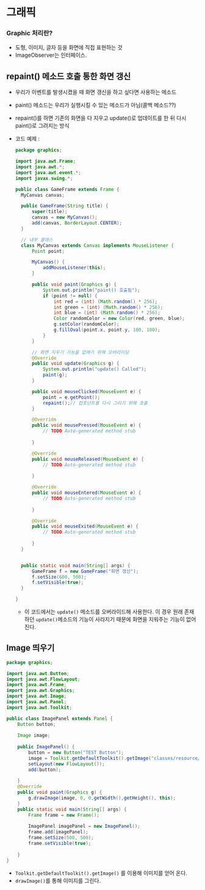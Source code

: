 # 그래픽

### Graphic 처리란?

* 도형, 이미지, 글자 등을 화면에 직접 표현하는 것
* ImageObserver는 인터페이스.



## repaint() 메소드 호출 통한 화면 갱신

* 우리가 이벤트를 발생시켰을 때 화면 갱신을 하고 싶다면 사용하는 메소드

* paint() 메소드는 우리가 실행시킬 수 있는 메소드가 아님(콜백 메소드??)

* repaint()를 하면 기존의 화면을 다 지우고 update()로 업데이트를 한 뒤 다시 paint()로 그려지는 방식

* 코드 예제 :

  ``` java
  package graphics;
  
  import java.awt.Frame;
  import java.awt.*;
  import java.awt.event.*;
  import javax.swing.*;
  
  public class GameFrame extends Frame {
  	MyCanvas canvas;
  
  	public GameFrame(String title) {
  		super(title);
  		canvas = new MyCanvas();
  		add(canvas, BorderLayout.CENTER);
  	}
  
  	// 내부 클래스
  	class MyCanvas extends Canvas implements MouseListener {
  		Point point;
  
  		MyCanvas() {
  			addMouseListener(this);
  		}
  
  		public void paint(Graphics g) {
  			System.out.println("paint() 호출됨");
  			if (point != null) {
  				int red = (int) (Math.random() * 256);
  				int green = (int) (Math.random() * 256);
  				int blue = (int) (Math.random() * 256);
  				Color randomColor = new Color(red, green, blue);
  				g.setColor(randomColor);
  				g.fillOval(point.x, point.y, 100, 100);
  			}
  		}
  
  		// 화면 지우기 기능을 없애기 위해 오버라이딩
  		@Override
  		public void update(Graphics g) {
  			System.out.println("update() Called");
  			paint(g);
  		}
  
  		public void mouseClicked(MouseEvent e) {
  			point = e.getPoint();
  			repaint();// 컴포넌트를 다시 그리기 위해 호출
  		}
  
  		@Override
  		public void mousePressed(MouseEvent e) {
  			// TODO Auto-generated method stub
  			
  		}
  
  		@Override
  		public void mouseReleased(MouseEvent e) {
  			// TODO Auto-generated method stub
  			
  		}
  
  		@Override
  		public void mouseEntered(MouseEvent e) {
  			// TODO Auto-generated method stub
  			
  		}
  
  		@Override
  		public void mouseExited(MouseEvent e) {
  			// TODO Auto-generated method stub
  			
  		}
  	}
  
  
  	public static void main(String[] args) {
  		GameFrame f = new GameFrame("화면 갱신");
  		f.setSize(600, 500);
  		f.setVisible(true);
  	}
  
  }
  ```

  * 이 코드에서는 `update()` 메소드를 오버라이드해 사용한다. 이 경우 원래 존재하던 `update()`메소드의 기능이 사라지기 때문에 화면을 지워주는 기능이 없어진다.



## Image 띄우기

``` java
package graphics;

import java.awt.Button;
import java.awt.FlowLayout;
import java.awt.Frame;
import java.awt.Graphics;
import java.awt.Image;
import java.awt.Panel;
import java.awt.Toolkit;

public class ImagePanel extends Panel {
	Button button;
	
	Image image;
	
	public ImagePanel() {
		button = new Button("TEST Button");
		image = Toolkit.getDefaultToolkit().getImage("classes/resource/500.jpg");
		setLayout(new FlowLayout());
		add(button);
		
	}
	@Override
	public void paint(Graphics g) {
		g.drawImage(image, 0, 0,getWidth(),getHeight(), this);
	}
	public static void main(String[] args) {
		Frame frame = new Frame();
		
		ImagePanel imagePanel = new ImagePanel();
		frame.add(imagePanel);
		frame.setSize(500, 500);
		frame.setVisible(true);
		
	}
}
```

* `Toolkit.getDefaultToolkit().getImage()` 를 이용해 이미지를 얻어 온다.
* `drawImage()`를 통해 이미지를 그린다.